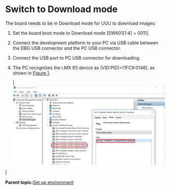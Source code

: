 # Switch to Download mode

The board needs to be in Download mode for UUU to download images:

1.  Set the board boot mode to Download mode \[SW601\[1:4\] = 0011\].
2.  Connect the development platform to your PC via USB cable between the DBG USB connector and the PC USB connector.
3.  Connect the USB port to PC USB connector for downloading.
4.  The PC recognizes the i.MX 93 device as \(VID:PID\)=\(1FC9:0146\), as shown in [Figure 1](switch_to_download_mode.md#DEVICEMANAGER).

    |![](../images/device_shown_in_device_manager_download_mode_8mp.png "Device as shown in Device Manager")

|


**Parent topic:**[Set up environment](../topics/set_up_environment.md)

